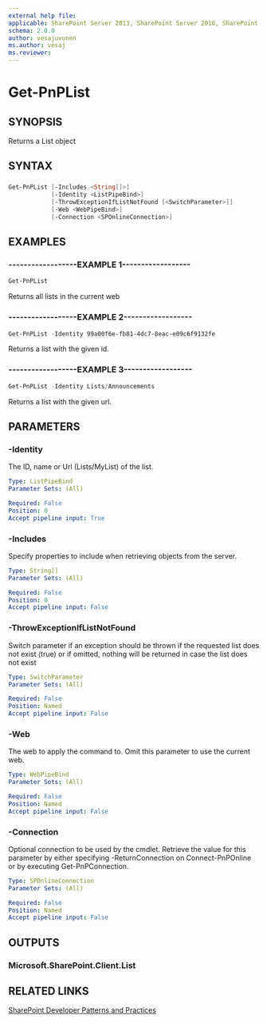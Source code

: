 ```yaml
---
external help file:
applicable: SharePoint Server 2013, SharePoint Server 2016, SharePoint Online
schema: 2.0.0
author: vesajuvonen
ms.author: vesaj
ms.reviewer:
---
```

# Get-PnPList

## SYNOPSIS
Returns a List object

## SYNTAX 

### 
```powershell
Get-PnPList [-Includes <String[]>]
            [-Identity <ListPipeBind>]
            [-ThrowExceptionIfListNotFound [<SwitchParameter>]]
            [-Web <WebPipeBind>]
            [-Connection <SPOnlineConnection>]
```

## EXAMPLES

### ------------------EXAMPLE 1------------------
```powershell
Get-PnPList
```

Returns all lists in the current web

### ------------------EXAMPLE 2------------------
```powershell
Get-PnPList -Identity 99a00f6e-fb81-4dc7-8eac-e09c6f9132fe
```

Returns a list with the given id.

### ------------------EXAMPLE 3------------------
```powershell
Get-PnPList -Identity Lists/Announcements
```

Returns a list with the given url.

## PARAMETERS

### -Identity
The ID, name or Url (Lists/MyList) of the list.

```yaml
Type: ListPipeBind
Parameter Sets: (All)

Required: False
Position: 0
Accept pipeline input: True
```

### -Includes
Specify properties to include when retrieving objects from the server.

```yaml
Type: String[]
Parameter Sets: (All)

Required: False
Position: 0
Accept pipeline input: False
```

### -ThrowExceptionIfListNotFound
Switch parameter if an exception should be thrown if the requested list does not exist (true) or if omitted, nothing will be returned in case the list does not exist

```yaml
Type: SwitchParameter
Parameter Sets: (All)

Required: False
Position: Named
Accept pipeline input: False
```

### -Web
The web to apply the command to. Omit this parameter to use the current web.

```yaml
Type: WebPipeBind
Parameter Sets: (All)

Required: False
Position: Named
Accept pipeline input: False
```

### -Connection
Optional connection to be used by the cmdlet. Retrieve the value for this parameter by either specifying -ReturnConnection on Connect-PnPOnline or by executing Get-PnPConnection.

```yaml
Type: SPOnlineConnection
Parameter Sets: (All)

Required: False
Position: Named
Accept pipeline input: False
```

## OUTPUTS

### Microsoft.SharePoint.Client.List

## RELATED LINKS

[SharePoint Developer Patterns and Practices](https://aka.ms/sppnp)
